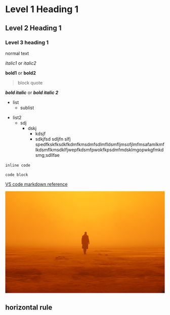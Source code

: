 # Level 1 Heading 1
## Level 2 Heading 1

### Level 3 heading 1

normal text

*italic1*  or _italic2_

**bold1** or __bold2__

> block quote

***bold italic*** or ___bold italic 2___

* list
    * sublist

- list2
    - sdj
        - dskj
            - kdsjf
            - sdkjfsd sdljfn slfj 
            spedfkskfksdkfkdmfkmsdmfsdlmfldsmfljmsofjlmfmsafamlkmflkdsmflkmsdklfjwepfkdsmfpwokfkpsdmfmdsklmgopwkgfmkdsmg;sdllfae


`
inline code
`
```
code block
```


[VS code markdown reference](https://code.visualstudio.com/docs/languages/markdown?originUrl=%2Fdocs%2Flanguages%2Fpython)

![blade runner](./870886.jpg)

horizontal rule
---